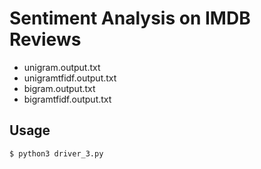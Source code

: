 # Sentiment Analysis on IMDB Reviews

* unigram.output.txt
* unigramtfidf.output.txt 
* bigram.output.txt
* bigramtfidf.output.txt

## Usage
```$ python3 driver_3.py```